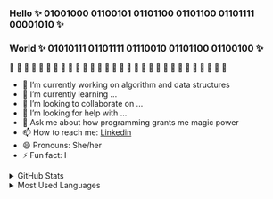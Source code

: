 ### Hello ✨  01001000 01100101 01101100 01101100 01101111 00001010 ✨ 
### World ✨  01010111 01101111 01110010 01101100 01100100 ✨ 

👋 👋 👋 👋 👋 👋 👋 👋 👋 👋 👋 👋 👋 👋 👋 👋 👋 👋 👋 👋 👋 👋 👋 👋 👋 👋 👋 👋 👋 👋 

- 🔭 I’m currently working on algorithm and data structures
- 🌱 I’m currently learning ...
- 👯 I’m looking to collaborate on ...
- 🤔 I’m looking for help with ...
- 💬 Ask me about how programming grants me magic power
- 📫 How to reach me: [Linkedin](https://www.linkedin.com/in/meitongqu/)
- 😄 Pronouns: She/her
- ⚡ Fun fact: I

<details>
  <summary> GitHub Stats</summary>

  <img align="left" alt="Meitong's GitHub Stats" src="https://github-readme-stats.vercel.app/api?username=MayUWish&show_icons=true&hide_border=true" />

</details>

<details>
  <summary> Most Used Languages</summary>
  ### Languages and Tools:



<img align="left" alt="python" width="26px" src="https://raw.githubusercontent.com/github/explore/80688e429a7d4ef2fca1e82350fe8e3517d3494d/topics/python/python.png" />
  
<img align="left" alt="JavaScript" width="26px" src="https://raw.githubusercontent.com/github/explore/80688e429a7d4ef2fca1e82350fe8e3517d3494d/topics/javascript/javascript.png" />
  
<img align="left" alt="HTML5" width="26px" src="https://raw.githubusercontent.com/github/explore/80688e429a7d4ef2fca1e82350fe8e3517d3494d/topics/html/html.png" />
  
<img align="left" alt="CSS3" width="26px" src="https://raw.githubusercontent.com/github/explore/80688e429a7d4ef2fca1e82350fe8e3517d3494d/topics/css/css.png" />
  
<img align="left" alt="React" width="26px" src="https://raw.githubusercontent.com/github/explore/80688e429a7d4ef2fca1e82350fe8e3517d3494d/topics/react/react.png" />
  

  
<img align="left" alt="flask" width="26px" src="https://raw.githubusercontent.com/github/explore/80688e429a7d4ef2fca1e82350fe8e3517d3494d/topics/flask/flask.png" />
  
<img align="left" alt="SQL" width="26px" src="https://raw.githubusercontent.com/github/explore/80688e429a7d4ef2fca1e82350fe8e3517d3494d/topics/sql/sql.png" />
  
<img align="left" alt="postgreSQL" width="26px" src="https://raw.githubusercontent.com/github/explore/80688e429a7d4ef2fca1e82350fe8e3517d3494d/topics/postgresql/postgresql.png" />
  

<img align="left" alt="Docker" width="26px" src="https://raw.githubusercontent.com/github/explore/80688e429a7d4ef2fca1e82350fe8e3517d3494d/topics/docker/docker.png" />



<img align="left" alt="Meitong's GitHub Most Used Languages" src="https://github-readme-stats.vercel.app/api/top-langs/?username=MayUWish" />

</details>

